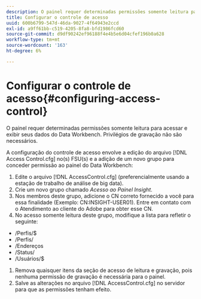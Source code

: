 ```yaml
---
description: O painel requer determinadas permissões somente leitura para acessar e exibir seus dados do Data Workbench. Privilégios de gravação não são necessários.
title: Configurar o controle de acesso
uuid: 600b6799-547d-46da-9027-4f64943e2ccd
exl-id: a9ff61bb-c519-4205-8fa8-bfd1986fcd60
source-git-commit: d9df90242ef96188f4e4b5e6d04cfef196b0a628
workflow-type: tm+mt
source-wordcount: '163'
ht-degree: 6%

---
```


# Configurar o controle de acesso{#configuring-access-control}

O painel requer determinadas permissões somente leitura para acessar e exibir seus dados do Data Workbench. Privilégios de gravação não são necessários.

A configuração do controle de acesso envolve a edição do arquivo [!DNL Access Control.cfg] no(s) FSU(s) e a adição de um novo grupo para conceder permissão ao painel do Data Workbench:

1. Edite o arquivo [!DNL AccessControl.cfg] (preferencialmente usando a estação de trabalho de análise de big data).
1. Crie um novo grupo chamado *Acesso ao Painel Insight*.
1. Nos membros deste grupo, adicione o CN correto fornecido a você para essa finalidade (Exemplo: CN:INSIGHT-USER01). Entre em contato com o Atendimento ao cliente do Adobe para obter esse CN.
1. No acesso somente leitura deste grupo, modifique a lista para refletir o seguinte:

* /Perfis/$
* /Perfis/
* /Endereços
* /Status/
* /Usuários/$

1. Remova quaisquer itens da seção de acesso de leitura e gravação, pois nenhuma permissão de gravação é necessária para o painel.
1. Salve as alterações no arquivo [!DNL AccessControl.cfg] no servidor para que as permissões tenham efeito.

